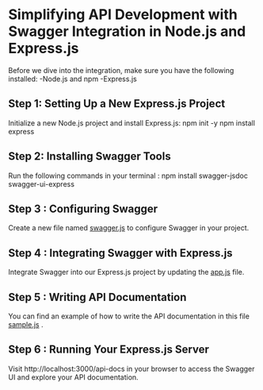 # Simplifying API Development with Swagger Integration in Node.js and Express.js

Before we dive into the integration, make sure you have the following installed:
    -Node.js and npm
    -Express.js

## Step 1: Setting Up a New Express.js Project
Initialize a new Node.js project and install Express.js:
npm init -y
npm install express

## Step 2: Installing Swagger Tools
Run the following commands in your terminal :
npm install swagger-jsdoc swagger-ui-express

## Step 3 : Configuring Swagger
Create a new file named [swagger.js](https://github.com/nesrine-snoussi/Swagger-Integration-in-Express.js/blob/master/swagger.js) to configure Swagger in your project.

## Step 4 : Integrating Swagger with Express.js 
Integrate Swagger into our Express.js project by updating the [app.js](https://github.com/nesrine-snoussi/Swagger-Integration-in-Express.js/blob/master/app.js) file.

## Step 5 : Writing API Documentation 
You can find an example of how to write the API documentation in this file [sample.js](https://github.com/nesrine-snoussi/Swagger-Integration-in-Express.js/blob/master/routes/sample.js) .

## Step 6 : Running Your Express.js Server 
Visit http://localhost:3000/api-docs in your browser to access the Swagger UI and explore your API documentation.
